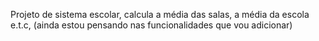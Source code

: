 Projeto de sistema escolar, calcula a média das salas, a média da escola e.t.c, (ainda estou pensando nas funcionalidades que vou adicionar)
